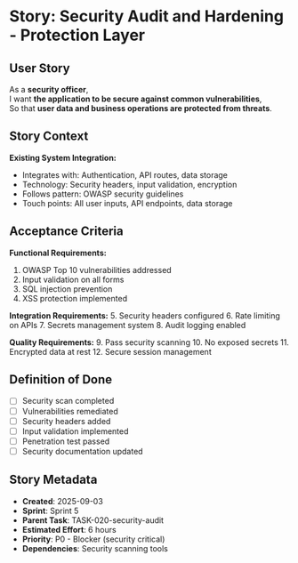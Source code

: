 # Story: Security Audit and Hardening - Protection Layer

## User Story

As a **security officer**,  
I want **the application to be secure against common vulnerabilities**,  
So that **user data and business operations are protected from threats**.

## Story Context

**Existing System Integration:**

- Integrates with: Authentication, API routes, data storage
- Technology: Security headers, input validation, encryption
- Follows pattern: OWASP security guidelines
- Touch points: All user inputs, API endpoints, data storage

## Acceptance Criteria

**Functional Requirements:**

1. OWASP Top 10 vulnerabilities addressed
2. Input validation on all forms
3. SQL injection prevention
4. XSS protection implemented

**Integration Requirements:** 5. Security headers configured 6. Rate limiting on APIs 7. Secrets management system 8. Audit logging enabled

**Quality Requirements:** 9. Pass security scanning 10. No exposed secrets 11. Encrypted data at rest 12. Secure session management

## Definition of Done

- [ ] Security scan completed
- [ ] Vulnerabilities remediated
- [ ] Security headers added
- [ ] Input validation implemented
- [ ] Penetration test passed
- [ ] Security documentation updated

## Story Metadata

- **Created**: 2025-09-03
- **Sprint**: Sprint 5
- **Parent Task**: TASK-020-security-audit
- **Estimated Effort**: 6 hours
- **Priority**: P0 - Blocker (security critical)
- **Dependencies**: Security scanning tools
